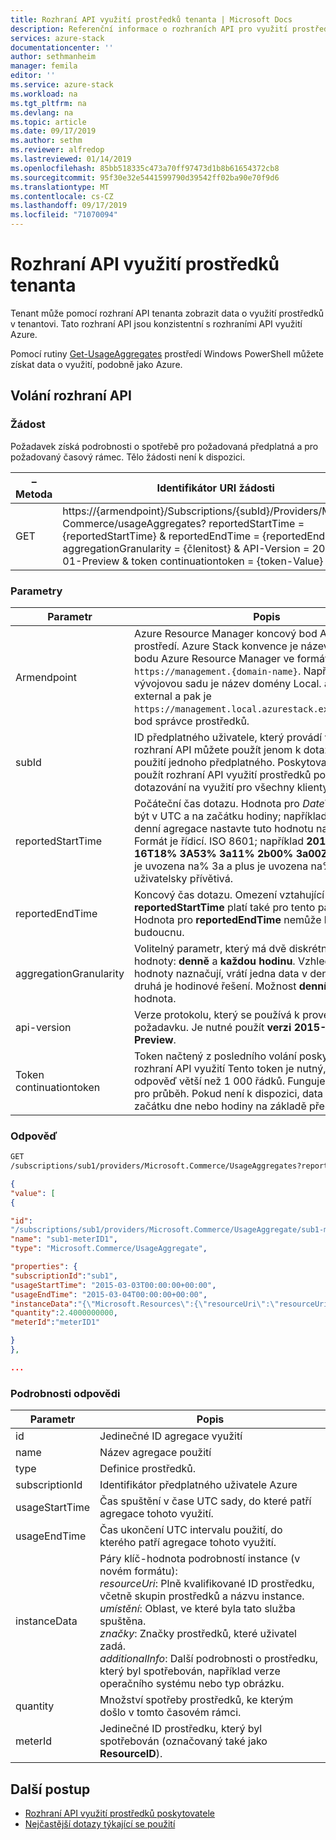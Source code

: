 ```yaml
---
title: Rozhraní API využití prostředků tenanta | Microsoft Docs
description: Referenční informace o rozhraních API pro využití prostředků, které načte informace o využití Azure Stack.
services: azure-stack
documentationcenter: ''
author: sethmanheim
manager: femila
editor: ''
ms.service: azure-stack
ms.workload: na
ms.tgt_pltfrm: na
ms.devlang: na
ms.topic: article
ms.date: 09/17/2019
ms.author: sethm
ms.reviewer: alfredop
ms.lastreviewed: 01/14/2019
ms.openlocfilehash: 85bb518335c473a70ff97473d1b8b61654372cb8
ms.sourcegitcommit: 95f30e32e5441599790d39542ff02ba90e70f9d6
ms.translationtype: MT
ms.contentlocale: cs-CZ
ms.lasthandoff: 09/17/2019
ms.locfileid: "71070094"
---
```

# <a name="tenant-resource-usage-api"></a>Rozhraní API využití prostředků tenanta

Tenant může pomocí rozhraní API tenanta zobrazit data o využití prostředků v tenantovi. Tato rozhraní API jsou konzistentní s rozhraními API využití Azure.

Pomocí rutiny [Get-UsageAggregates](/powershell/module/azurerm.usageaggregates/get-usageaggregates) prostředí Windows PowerShell můžete získat data o využití, podobně jako Azure.

## <a name="api-call"></a>Volání rozhraní API

### <a name="request"></a>Žádost

Požadavek získá podrobnosti o spotřebě pro požadovaná předplatná a pro požadovaný časový rámec. Tělo žádosti není k dispozici.

| **– Metoda** | **Identifikátor URI žádosti** |
| --- | --- |
| GET |https://{armendpoint}/Subscriptions/{subId}/Providers/Microsoft. Commerce/usageAggregates? reportedStartTime = {reportedStartTime} & reportedEndTime = {reportedEndTime} & aggregationGranularity = {členitost} & API-Version = 2015-06-01-Preview & token continuationtoken = {token-Value} |

### <a name="parameters"></a>Parametry

| **Parametr** | **Popis** |
| --- | --- |
| Armendpoint |Azure Resource Manager koncový bod Azure Stack prostředí. Azure Stack konvence je název koncového bodu Azure Resource Manager ve formátu `https://management.{domain-name}`. Například pro vývojovou sadu je název domény Local. azurestack. external a pak je `https://management.local.azurestack.external`koncový bod správce prostředků. |
| subId |ID předplatného uživatele, který provádí volání. Toto rozhraní API můžete použít jenom k dotazování na použití jednoho předplatného. Poskytovatelé můžou použít rozhraní API využití prostředků poskytovatele k dotazování na využití pro všechny klienty. |
| reportedStartTime |Počáteční čas dotazu. Hodnota pro *DateTime* by měla být v UTC a na začátku hodiny; například 13:00. U denní agregace nastavte tuto hodnotu na půlnoc UTC. Formát je řídicí. ISO 8601; například **2015-06-16T18% 3A53% 3a11% 2b00% 3a00Z**, kde dvojtečka je uvozena na% 3a a plus je uvozena na% 2b, aby byla uživatelsky přívětivá. |
| reportedEndTime |Koncový čas dotazu. Omezení vztahující se na **reportedStartTime** platí také pro tento parametr. Hodnota pro **reportedEndTime** nemůže být v budoucnu. |
| aggregationGranularity |Volitelný parametr, který má dvě diskrétní možné hodnoty: **denně** a **každou hodinu**. Vzhledem k tomu, že hodnoty naznačují, vrátí jedna data v denní členitosti a druhá je hodinové řešení. Možnost **denní** je výchozí hodnota. |
| api-version |Verze protokolu, který se používá k provedení tohoto požadavku. Je nutné použít **verzi 2015-06-01-Preview**. |
| Token continuationtoken |Token načtený z posledního volání poskytovatele rozhraní API využití Tento token je nutný, pokud je odpověď větší než 1 000 řádků. Funguje jako záložka pro průběh. Pokud není k dispozici, data se načítají od začátku dne nebo hodiny na základě předané členitosti. |

### <a name="response"></a>Odpověď

```html
GET
/subscriptions/sub1/providers/Microsoft.Commerce/UsageAggregates?reportedStartTime=reportedStartTime=2014-05-01T00%3a00%3a00%2b00%3a00&reportedEndTime=2015-06-01T00%3a00%3a00%2b00%3a00&aggregationGranularity=Daily&api-version=1.0
```

```json
{
"value": [
{

"id":
"/subscriptions/sub1/providers/Microsoft.Commerce/UsageAggregate/sub1-meterID1",
"name": "sub1-meterID1",
"type": "Microsoft.Commerce/UsageAggregate",

"properties": {
"subscriptionId":"sub1",
"usageStartTime": "2015-03-03T00:00:00+00:00",
"usageEndTime": "2015-03-04T00:00:00+00:00",
"instanceData":"{\"Microsoft.Resources\":{\"resourceUri\":\"resourceUri1\",\"location\":\"Alaska\",\"tags\":null,\"additionalInfo\":null}}",
"quantity":2.4000000000,
"meterId":"meterID1"

}
},

...
```

### <a name="response-details"></a>Podrobnosti odpovědi

| **Parametr** | **Popis** |
| --- | --- |
| id |Jedinečné ID agregace využití |
| name |Název agregace použití |
| type |Definice prostředků. |
| subscriptionId |Identifikátor předplatného uživatele Azure |
| usageStartTime |Čas spuštění v čase UTC sady, do které patří agregace tohoto využití. |
| usageEndTime |Čas ukončení UTC intervalu použití, do kterého patří agregace tohoto využití. |
| instanceData |Páry klíč-hodnota podrobností instance (v novém formátu):<br>  *resourceUri*: Plně kvalifikované ID prostředku, včetně skupin prostředků a názvu instance. <br>  *umístění*: Oblast, ve které byla tato služba spuštěna. <br>  *značky*: Značky prostředků, které uživatel zadá. <br>  *additionalInfo*: Další podrobnosti o prostředku, který byl spotřebován, například verze operačního systému nebo typ obrázku. |
| quantity |Množství spotřeby prostředků, ke kterým došlo v tomto časovém rámci. |
| meterId |Jedinečné ID prostředku, který byl spotřebován (označovaný také jako **ResourceID**). |

## <a name="next-steps"></a>Další postup

- [Rozhraní API využití prostředků poskytovatele](azure-stack-provider-resource-api.md)
- [Nejčastější dotazy týkající se použití](azure-stack-usage-related-faq.md)
